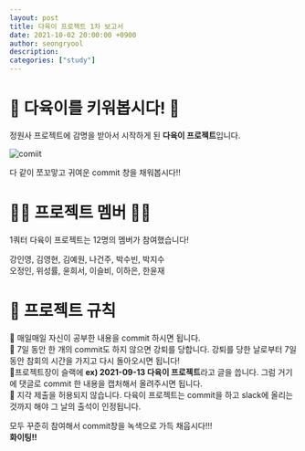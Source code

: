 ```yaml
---
layout: post
title: 다육이 프로젝트 1차 보고서
date: 2021-10-02 20:00:00 +0900
author: seongryool
description:
categories: ["study"]
---
```


# 🌵 다육이를 키워봅시다! 🌵

정원사 프로젝트에 감명을 받아서 시작하게 된 **다육이 프로젝트**입니다.

![comiit](https://user-images.githubusercontent.com/66999675/135754668-246302c1-b7b7-4047-a193-6f28ad0a744f.png)

다 같이 쪼꼬맣고 귀여운 commit 창을 채워봅시다!!

# 👩‍💻 프로젝트 멤버 👨‍💻

1쿼터 다육이 프로젝트는 12명의 멤버가 참여했습니다!

강인영, 김영현, 김예원, 나건주, 박수빈, 박지수   
오정인, 위성률, 윤희서, 이슬비, 이하은, 한윤재

# 🎇 프로젝트 규칙

📝 매일매일 자신이 공부한 내용을 commit 하시면 됩니다.  
📝 7일 동안 한 개의 commit도 하지 않으면 강퇴를 당합니다. 강퇴를 당한 날로부터 7일 동안 참회의 시간을 가지고 다시 돌아오시면 됩니다!  
📝프로젝트장이 슬랙에 **ex) 2021-09-13 다육이 프로젝트**라고 글을 씁니다. 그럼 거기에 댓글로 commit 한 내용을 캡처해서 올려주시면 됩니다.  
📝 지각 제출을 허용되지 않습니다. 다육이 프로젝트는 commit을 하고 slack에 올리는 것까지 해야 그 날의 출석이 인정됩니다.

모두 꾸준히 참여해서 commit창을 녹색으로 가득 채웁시다!!!  
**화이팅!!**
